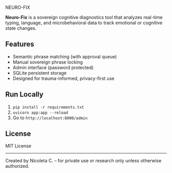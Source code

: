  NEURO-FIX

**Neuro-Fix** is a sovereign cognitive diagnostics tool that analyzes real-time typing, language, and microbehavioral data to track emotional or cognitive state changes.

## Features
- Semantic phrase matching (with approval queue)
- Manual sovereign phrase locking
- Admin interface (password protected)
- SQLite persistent storage
- Designed for trauma-informed, privacy-first use

## Run Locally
1. `pip install -r requirements.txt`
2. `uvicorn app:app --reload`
3. Go to `http://localhost:8000/admin`

## License
MIT License

---

Created by Nicoleta C. – for private use or research only unless otherwise authorized.
